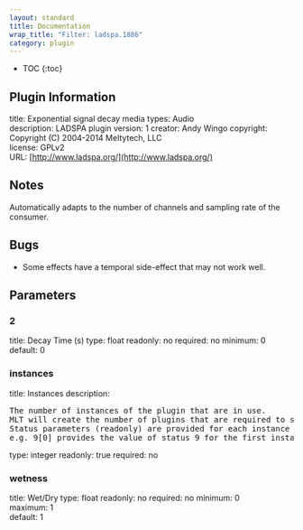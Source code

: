 ```yaml
---
layout: standard
title: Documentation
wrap_title: "Filter: ladspa.1886"
category: plugin
---
```

* TOC
{:toc}

## Plugin Information

title: Exponential signal decay
media types:
Audio  
description: LADSPA plugin
version: 1
creator: Andy Wingo <wingo at pobox dot com>
copyright: Copyright (C) 2004-2014 Meltytech, LLC  
license: GPLv2  
URL: [http://www.ladspa.org/](http://www.ladspa.org/)  

## Notes

Automatically adapts to the number of channels and sampling rate of the consumer.

## Bugs

* Some effects have a temporal side-effect that may not work well.


## Parameters

### 2

title: Decay Time (s)  type: float
readonly: no
required: no
minimum: 0  
default: 0  

### instances

title: Instances  description:
<pre>
The number of instances of the plugin that are in use.
MLT will create the number of plugins that are required to support the number of audio channels.
Status parameters (readonly) are provided for each instance and are accessed by specifying the instance number after the identifier (starting at zero).
e.g. 9[0] provides the value of status 9 for the first instance.
</pre>
type: integer
readonly: true
required: no

### wetness

title: Wet/Dry  type: float
readonly: no
required: no
minimum: 0  
maximum: 1  
default: 1  

